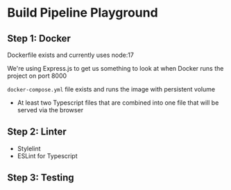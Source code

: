 # Build Pipeline Playground

## Step 1: Docker

Dockerfile exists and currently uses node:17

We're using Express.js to get us something to look at when Docker runs the project on port 8000

`docker-compose.yml` file exists and runs the image with persistent volume

- At least two Typescript files that are combined into one file that will be served via the browser

## Step 2: Linter

- Stylelint 
- ESLint for Typescript

## Step 3: Testing


